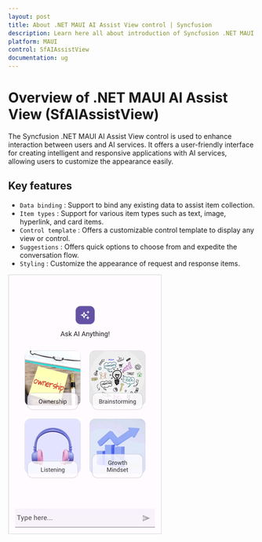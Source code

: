 ```yaml
---
layout: post
title: About .NET MAUI AI Assist View control | Syncfusion
description: Learn here all about introduction of Syncfusion .NET MAUI AI Assist View (SfAssistView) control, its elements and more.
platform: MAUI
control: SfAIAssistView
documentation: ug
---
```


# Overview of .NET MAUI AI Assist View (SfAIAssistView)

The Syncfusion .NET MAUI AI Assist View control is used to enhance interaction between users and AI services. It offers a user-friendly interface for creating intelligent and responsive applications with AI services, allowing users to customize the appearance easily.

## Key features

* `Data binding` : Support to bind any existing data to assist item collection.
* `Item types` : Support for various item types such as text, image, hyperlink, and card items.
* `Control template` : Offers a customizable control template to display any view or control.
* `Suggestions` : Offers quick options to choose from and expedite the conversation flow.
* `Styling` : Customize the appearance of request and response items.

![overview in .NET MAUI SfAIAssistView](Images/maui-aiassistview-overview.gif)